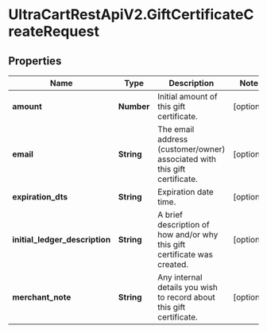 # UltraCartRestApiV2.GiftCertificateCreateRequest

## Properties
Name | Type | Description | Notes
------------ | ------------- | ------------- | -------------
**amount** | **Number** | Initial amount of this gift certificate. | [optional] 
**email** | **String** | The email address (customer/owner) associated with this gift certificate. | [optional] 
**expiration_dts** | **String** | Expiration date time. | [optional] 
**initial_ledger_description** | **String** | A brief description of how and/or why this gift certificate was created. | [optional] 
**merchant_note** | **String** | Any internal details you wish to record about this gift certificate. | [optional] 



